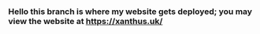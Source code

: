 ### Hello this branch is where my website gets deployed; you may view the website at https://xanthus.uk/
